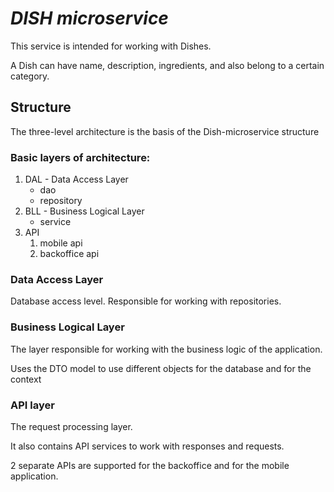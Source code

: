 # _DISH microservice_
This service is intended for working with Dishes.

A Dish can have name, description, ingredients, and also belong to a certain category.

## Structure

The three-level architecture is the basis of the Dish-microservice structure


### Basic layers of architecture:

1. DAL - Data Access Layer
    - dao
    - repository
1. BLL - Business Logical Layer
   - service
1. API
   1. mobile api
   2. backoffice api

### Data Access Layer
Database access level. Responsible for working with repositories.

### Business Logical Layer
The layer responsible for working with the business logic of the application.

Uses the DTO model to use different objects for the database and for the context

### API layer
The request processing layer.

It also contains API services to work with responses and requests.

2 separate APIs are supported for the backoffice and for the mobile application.
